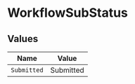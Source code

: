 # WorkflowSubStatus


## Values

| Name        | Value       |
| ----------- | ----------- |
| `Submitted` | Submitted   |